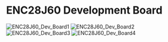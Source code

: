 # ENC28J60 Development Board


![ENC28J60_Dev_Board1](https://user-images.githubusercontent.com/38166489/94340081-91cabf80-001c-11eb-9ed9-9e88697d0c86.png)
![ENC28J60_Dev_Board2](https://user-images.githubusercontent.com/38166489/94340082-92fbec80-001c-11eb-8e4f-b4dfc11e6016.png)
![ENC28J60_Dev_Board3](https://user-images.githubusercontent.com/38166489/94340083-92fbec80-001c-11eb-9b9b-1acf5e32297a.png)
![ENC28J60_Dev_Board4](https://user-images.githubusercontent.com/38166489/94340084-93948300-001c-11eb-9418-a5ed1939f4a6.png)

